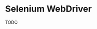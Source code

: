 # Selenium WebDriver

<!--
https://linkedin.com/learning/test-automation-with-python-4-the-webdriver-automation-architecture/why-understand-the-webdriver-architecture
-->

TODO
